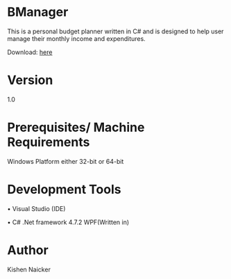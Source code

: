 # BManager
This is a personal budget planner written in C# and is designed to help user manage their monthly income and expenditures.

Download: [here](https://github.com/Kishen-Naicker/BManager/releases)

# Version
1.0

# Prerequisites/ Machine Requirements
Windows Platform either 32-bit or 64-bit

# Development Tools
•	Visual Studio (IDE)

•	C# .Net framework 4.7.2 WPF(Written in)

# Author
 Kishen Naicker
